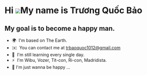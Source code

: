 Hi ![](https://user-images.githubusercontent.com/18350557/176309783-0785949b-9127-417c-8b55-ab5a4333674e.gif)My name is Trương Quốc Bảo
=======================================================================================================================================

My goal is to become a happy man.
-------------------------------------------

* 🌍  I'm based on The Earth.
* ✉️  You can contact me at [trbaoquoc1012@gmail.com](mailto:trbaoquoc1012@gmail.com)
* 🧠  I'm still learning every single day.
* ⚡  I'm Wibu, Vozer, Tít-con, Ri-con, Madridista.
* 🤌  I'm just wanna be happy ...

